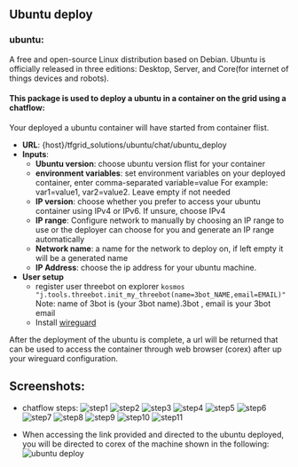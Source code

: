 
## Ubuntu deploy
### ubuntu:
A free and open-source Linux distribution based on Debian.
Ubuntu is officially released in three editions: Desktop, Server, and Core(for internet of things devices and robots).

#### This package is used to deploy a ubuntu in a container on the grid using a chatflow:
Your deployed a ubuntu container will have started from container flist.

* **URL**: {host}/tfgrid_solutions/ubuntu/chat/ubuntu_deploy
* **Inputs**:
   - **Ubuntu version**: choose ubuntu version flist for your container
   - **environment variables**: set environment variables on your deployed container, enter comma-separated variable=value For example: var1=value1, var2=value2. Leave empty if not needed
   - **IP version**: choose whether you prefer to access your ubuntu container using IPv4 or IPv6. If unsure, choose IPv4
   - **IP range**: Configure network to manually by choosing an IP range to use or the deployer can choose for you and generate an IP range automatically
   - **Network name**: a name for the network to deploy on,  if left empty it will be a generated name
   - **IP Address**: choose the ip address for your ubuntu machine.
* **User setup** 
    - register user threebot on explorer ```kosmos "j.tools.threebot.init_my_threebot(name=3bot_NAME,email=EMAIL)"``` Note: name of 3bot is (your 3bot name).3bot , email is your 3bot email
    - Install [wireguard](https://www.wireguard.com/install/)


After the deployment of the ubuntu is complete, a url will be returned that can be used to access the container through web browser (corex) after up your wireguard configuration.

## Screenshots:

  * chatflow steps:
    ![step1](ubuntu1.png)
    ![step2](ubuntu2.png)
    ![step3](ubuntu3.png)
    ![step4](ubuntu4.png)
    ![step5](ubuntu5.png)
    ![step6](ubuntu6.png)
    ![step7](ubuntu7.png)
    ![step8](ubuntu8.png)
    ![step9](ubuntu9.png)
    ![step10](ubuntu10.png)
    ![step11](ubuntu11.png)
    
    
  * When accessing the link provided and directed to the ubuntu deployed, you will be directed to corex of the machine shown in the following:
![ubuntu deploy](1.png)